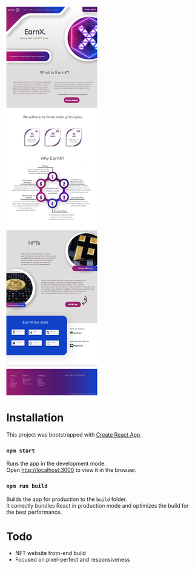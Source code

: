 ![alt text](https://github.com/7axiomsOfEuclid/EarnX---Digital-Payment--UI-/blob/main/EarnX.png)

# Installation

This project was bootstrapped with [Create React App](https://github.com/facebook/create-react-app).

### `npm start`

Runs the app in the development mode.\
Open [http://localhost:3000](http://localhost:3000) to view it in the browser.

### `npm run build`

Builds the app for production to the `build` folder.\
It correctly bundles React in production mode and optimizes the build for the best performance.

# Todo
 - NFT website frotn-end build
 - Focused on pixel-perfect and responsiveness
